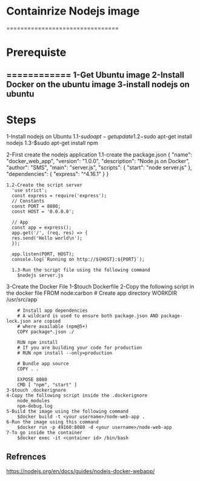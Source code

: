 # Containrize Nodejs image
================================
# Prerequiste
============
1-Get Ubuntu image 
2-Install Docker on the ubuntu image 
3-install nodejs on ubuntu
-------------------------------------------

# Steps

1-Install nodejs on Ubuntu
	1.1-$sudo apt-get update
	1.2-$sudo apt-get install nodejs
	1.3-$sudo apt-get install npm

2-First create the nodejs application
	1.1-create the package.json
		{
			"name": "docker_web_app",
			"version": "1.0.0",
			"description": "Node.js on Docker",
			"author": "SMS",
			"main": "server.js",
			"scripts": {
			"start": "node server.js"
			},
			"dependencies": {
			"express": "^4.16.1"
			}
		}
	
 	1.2-Create the script server
	  'use strict';
      const express = require('express');
      // Constants
      const PORT = 8080;
      const HOST = '0.0.0.0';

      // App
      const app = express();
      app.get('/', (req, res) => {
      res.send('Hello world\n');
      });
 
      app.listen(PORT, HOST);
      console.log(`Running on http://${HOST}:${PORT}`);
	  
	  1.3-Run the script file using the following command
		$nodejs server.js
		
3-Create the Docker File
	1-$touch Dockerfile
	2-Copy the following script in the docker file 
		FROM node:carbon
		# Create app directory
		WORKDIR /usr/src/app
		
		# Install app dependencies
		# A wildcard is used to ensure both package.json AND package-lock.json are copied
		# where available (npm@5+)
		COPY package*.json ./
		
		RUN npm install
		# If you are building your code for production
		# RUN npm install --only=production
		
		# Bundle app source
		COPY . .
		
		EXPOSE 8080
		CMD [ "npm", "start" ]
	3-$touch .dockerignore
	4-Copy the following script inside the .dockerignore
		node_modules
		npm-debug.log
	5-Build the image using the following command
		$docker build -t <your username>/node-web-app .
	6-Run the image using this command
		$docker run -p 49160:8080 -d <your username>/node-web-app
	7-To go inside the container
		$docker exec -it <container id> /bin/bash

## Refrences
https://nodejs.org/en/docs/guides/nodejs-docker-webapp/
